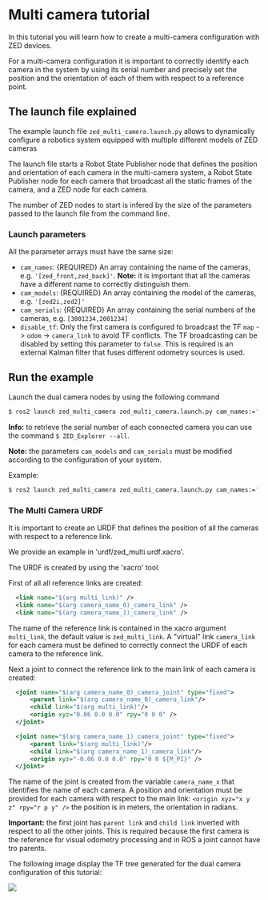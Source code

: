 # Multi camera tutorial

In this tutorial you will learn how to create a multi-camera configuration with ZED devices.

For a multi-camera configuration it is important to correctly identify each camera in the system by
using its serial number and precisely set the position and the orientation of each of them with respect to a reference point.

## The launch file explained

The example launch file `zed_multi_camera.launch.py` allows to dynamically configure a robotics system equipped with multiple different models of ZED cameras 

The launch file starts a Robot State Publisher node that defines the position and orientation of each camera in the multi-camera system,  a Robot State Publisher node for each camera that broadcast all the static frames of the camera, and a ZED node for each camera.

The number of ZED nodes to start is infered by the size of the parameters passed to the launch file from the command line.

### Launch parameters

All the parameter arrays must have the same size:

* `cam_names`: {REQUIRED} An array containing the name of the cameras, e.g. `'[zed_front,zed_back]'`. **Note:** it is important that all the cameras have a different name to correctly distinguish them.
* `cam_models`: {REQUIRED} An array containing the model of the cameras, e.g. `'[zed2i,zed2]'`
* `cam_serials`: {REQUIRED} An array containing the serial numbers of the cameras, e.g. `[3001234,2001234]`
* `disable_tf`: Only the first camera is configured to broadcast the TF `map` -> `odom` -> `camera_link` to avoid TF conflicts. The TF broadcasting can be disabled by setting this parameter to `false`. This is required is an external Kalman filter that fuses different odometry sources is used.

## Run the example

Launch the dual camera nodes by using the following command

```bash
$ ros2 launch zed_multi_camera zed_multi_camera.launch.py cam_names:='[zed_front,zed_back]' cam_models:='[zed2i,zed2]' cam_serials:='[31234567,21234567]'
```

**Info:** to retrieve the serial number of each connected camera you can use the command `$ ZED_Explorer --all`.

**Note:** the parameters `cam_models` and `cam_serials` must be modified according to the configuration of your system.

Example:

```bash
$ ros2 launch zed_multi_camera zed_multi_camera.launch.py cam_names:='[zed_front,zed_back]' cam_models:='[<front_camera_model>,<rear_camera_model>]' cam_serials:='[<front_camera_serial>,<rear_camera_serial>]'
```

### The Multi Camera URDF

It is important to create an URDF that defines the position of all the cameras with respect to a reference link.

We provide an example in 'urdf/zed_multi.urdf.xacro'.

The URDF is created by using the 'xacro' tool.

First of all all reference links are created:

```xml
  <link name="$(arg multi_link)" />
  <link name="$(arg camera_name_0)_camera_link" />
  <link name="$(arg camera_name_1)_camera_link" />
```

The name of the reference link is contained in the xacro argument `multi_link`, the default value is `zed_multi_link`.
A "virtual" link `camera_link` for each camera must be defined to correctly connect the URDF of each camera to the reference link.

Next a joint to connect the reference link to the main link of each camera is created:

```xml
  <joint name="$(arg camera_name_0)_camera_joint" type="fixed">
      <parent link="$(arg camera_name_0)_camera_link"/>
      <child link="$(arg multi_link)"/>
      <origin xyz="0.06 0.0 0.0" rpy="0 0 0" />
  </joint>

  <joint name="$(arg camera_name_1)_camera_joint" type="fixed">
      <parent link="$(arg multi_link)"/>
      <child link="$(arg camera_name_1)_camera_link"/>
      <origin xyz="-0.06 0.0 0.0" rpy="0 0 ${M_PI}" />
  </joint>
```

The name of the joint is created from the variable `camera_name_x` that identifies the name of each camera.
A position and orientation must be provided for each camera with respect to the main link:
`<origin xyz="x y z" rpy="r p y" />` 
the position is in meters, the orientation in radians.

**Important:** the first joint has `parent link` and `child link` inverted with respect to all the other joints. This is required because
the first camera is the reference for visual odometry processing and in ROS a joint cannot have tro parents.

The following image display the TF tree generated for the dual camera configuration of this tutorial:

![](./images/frames.png)









